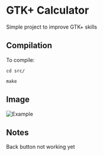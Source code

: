 # GTK+ Calculator

Simple project to improve GTK+ skills

## Compilation

To compile:

`cd src/`

`make`

## Image

![Example](GTK_Calculator/img/example.jpg)

## Notes

Back button not working yet
